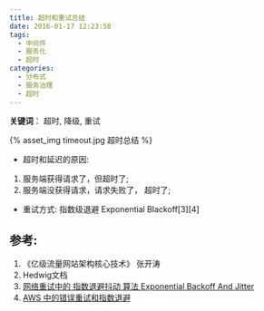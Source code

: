 ```yaml
---
title: 超时和重试总结
date: 2016-01-17 12:23:58
tags:
  - 中间件
  - 服务化
  - 超时
categories:
  - 分布式 
  - 服务治理
  - 超时   
---
```


<p></p>
<!-- more -->

**关键词**： 超时, 降级, 重试 

{% asset_img  timeout.jpg  超时总结 %}

+ 超时和延迟的原因:
1. 服务端获得请求了，但超时了;
2. 服务端没获得请求，请求失败了， 超时了;

+ 重试方式:
指数级退避 Exponential Blackoff[3][4]


## 参考:

1. 《亿级流量网站架构核心技术》 张开涛
2. Hedwig文档
3. [网络重试中的 指数退避抖动 算法 Exponential Backoff And Jitter](https://www.jianshu.com/p/0a6ee8c13522)
4. [AWS 中的错误重试和指数退避](https://docs.aws.amazon.com/zh_cn/general/latest/gr/api-retries.html)
